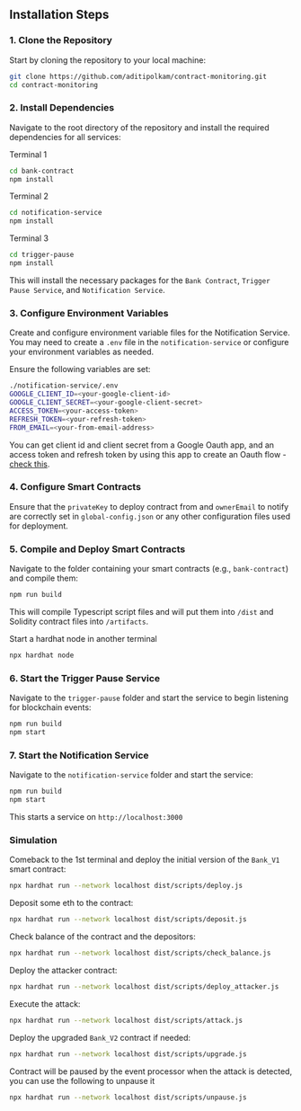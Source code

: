 ## Installation Steps

### **1. Clone the Repository**

Start by cloning the repository to your local machine:

```bash
git clone https://github.com/aditipolkam/contract-monitoring.git
cd contract-monitoring
```

### **2. Install Dependencies**

Navigate to the root directory of the repository and install the required dependencies for all services:

Terminal 1

```bash
cd bank-contract
npm install
```

Terminal 2

```bash
cd notification-service
npm install
```

Terminal 3

```bash
cd trigger-pause
npm install
```

This will install the necessary packages for the `Bank Contract`, `Trigger Pause Service`, and `Notification Service`.

### **3. Configure Environment Variables**

Create and configure environment variable files for the Notification Service. You may need to create a `.env` file in the `notification-service` or configure your environment variables as needed.

Ensure the following variables are set:

```bash
./notification-service/.env
GOOGLE_CLIENT_ID=<your-google-client-id>
GOOGLE_CLIENT_SECRET=<your-google-client-secret>
ACCESS_TOKEN=<your-access-token>
REFRESH_TOKEN=<your-refresh-token>
FROM_EMAIL=<your-from-email-address>
```

You can get client id and client secret from a Google Oauth app, and an access token and refresh token by using this app to create an Oauth flow - [check this](https://developers.google.com/identity/protocols/oauth2/web-server#refresh).

### **4. Configure Smart Contracts**

Ensure that the `privateKey` to deploy contract from and `ownerEmail` to notify are correctly set in `global-config.json` or any other configuration files used for deployment.

### **5. Compile and Deploy Smart Contracts**

Navigate to the folder containing your smart contracts (e.g., `bank-contract`) and compile them:

```bash
npm run build
```

This will compile Typescript script files and will put them into `/dist` and Solidity contract files into `/artifacts`.

Start a hardhat node in another terminal

```bash
npx hardhat node
```

### **6. Start the Trigger Pause Service**

Navigate to the `trigger-pause` folder and start the service to begin listening for blockchain events:

```bash
npm run build
npm start
```

### **7. Start the Notification Service**

Navigate to the `notification-service` folder and start the service:

```bash
npm run build
npm start
```

This starts a service on `http://localhost:3000`

### Simulation

Comeback to the 1st terminal and deploy the initial version of the `Bank_V1` smart contract:

```bash
npx hardhat run --network localhost dist/scripts/deploy.js
```

Deposit some eth to the contract:

```bash
npx hardhat run --network localhost dist/scripts/deposit.js
```

Check balance of the contract and the depositors:

```bash
npx hardhat run --network localhost dist/scripts/check_balance.js
```

Deploy the attacker contract:

```bash
npx hardhat run --network localhost dist/scripts/deploy_attacker.js
```

Execute the attack:

```bash
npx hardhat run --network localhost dist/scripts/attack.js
```

Deploy the upgraded `Bank_V2` contract if needed:

```bash
npx hardhat run --network localhost dist/scripts/upgrade.js
```

Contract will be paused by the event processor when the attack is detected, you can use the following to unpause it

```bash
npx hardhat run --network localhost dist/scripts/unpause.js
```

